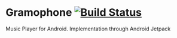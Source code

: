 # Gramophone [![Build Status](https://travis-ci.org/serbelga/Gramophone.svg?branch=master)](https://travis-ci.org/serbelga/Gramophone)

Music Player for Android. Implementation through Android Jetpack
